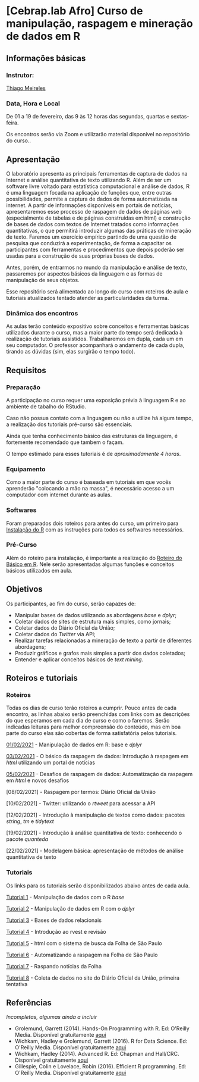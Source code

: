 # [Cebrap.lab Afro] Curso de manipulação, raspagem e mineração de dados em R

## Informações básicas

### Instrutor: 
	
[Thiago Meireles](https://thiagomeireles.github.io/)

### Data, Hora e Local

De 01 a 19 de fevereiro, das 9 às 12 horas das segundas, quartas e sextas-feira.

Os encontros serão via Zoom e utilizarão material disponível no repositório do curso..

## Apresentação

O laboratório apresenta as principais ferramentas de captura de dados na Internet e análise quantitativa de texto utilizando R. Além de ser um software livre voltado para estatística computacional e análise de dados, R é uma linguagem focada na aplicação de funções que, entre outras possibilidades, permite a captura de dados de forma automatizada na internet. A partir de informações disponíveis em portais de notícias, apresentaremos esse processo de raspagem de dados de páginas web (especialmente de tabelas e de páginas construídas em html) e construção de bases de dados com textos de Internet tratados como informações quantitativas, o que permitirá introduzir algumas das práticas de mineração de texto. Faremos um exercício empírico partindo de uma questão de pesquisa que conduzirá a experimentação, de forma a capacitar os participantes com ferramentas e procedimentos que depois poderão ser usadas para a construção de suas próprias bases de dados. 

Antes, porém, de entrarmos no mundo da manipulação e análise de texto, passaremos por aspectos básicos da linguagem e as formas de manipulação de seus objetos.

Esse repositório será alimentado ao longo do curso com roteiros de aula e tutoriais atualizados tentado atender as particularidades da turma.

### Dinâmica dos encontros

As aulas terão conteúdo expositivo sobre conceitos e ferramentas básicas utilizados durante o curso, mas a maior parte do tempo será dedicada à realização de tutoriais assistidos. Trabalharemos em dupla, cada um em seu computador. O professor acompanhará o andamento de cada dupla, tirando as dúvidas (sim, elas surgirão o tempo todo).

## Requisitos

### Preparação
A participação no curso requer uma exposição prévia à linguagem R e ao ambiente de tabalho do RStudio.

Caso não possua contato com a linguagem ou não a utilize há algum tempo, a realização dos tutoriais pré-curso são essenciais.

Ainda que tenha conhecimento básico das estruturas da linguagem, é fortemente recomendado que tambem o façam.

O tempo estimado para esses tutoriais é de *aproximadamente 4 horas*.

### Equipamento

Como a maior parte do curso é baseada em tutoriais em que vocês aprenderão "colocando a mão na massa", é necessário acesso a um computador com internet durante as aulas.

### Softwares

Foram preparados dois roteiros para antes do curso, um primeiro para [Instalação do R](https://github.com/thiagomeireles/cebrap_afro_2021/blob/main/roteiros/00_instalacao.md) com as instruções para todos os softwares necessários.

### Pré-Curso

Além do roteiro para instalação, é importante a realização do [Roteiro do Básico em R](https://github.com/thiagomeireles/cebrap_afro_2021/blob/main/roteiros/01_basico.md). Nele serão apresentadas algumas funções e conceitos básicos utilizados em aula.

## Objetivos

Os participantes, ao fim do curso, serão capazes de:
- Manipular bases de dados utilizando as abordagens *base* e *dplyr*;
- Coletar dados de sites de estrutura mais simples, como jornais;
- Coletar dados do Diário Oficial da União;
- Coletar dados do *Twitter* via API;
- Realizar tarefas relacionadas a mineração de texto a partir de diferentes abordagens;
- Produzir gráficos e grafos mais simples a partir dos dados coletados;
- Entender e aplicar conceitos básicos de *text mining*.

## Roteiros e tutoriais

### Roteiros

Todas os dias de curso terão roteiros a cumprir. Pouco antes de cada encontro, as linhas abaixo serão preenchidas com links com as descrições do que esperamos em cada dia de curso e como o faremos. Serão indicadas leituras para melhor compreensão do conteúdo, mas em boa parte do curso elas são cobertas de forma satisfatória pelos tutoriais.

[01/02/2021](https://github.com/thiagomeireles/cebrap_afro_2021/blob/main/roteiros/dia_01.md) - Manipulação de dados em R: base e *dplyr*

[03/02/2021](https://github.com/thiagomeireles/cebrap_afro_2021/blob/main/roteiros/dia_02.md) - O básico da raspagem de dados: Introdução à raspagem em *html* utilizando um portal de notícias

[05/02/2021](https://github.com/thiagomeireles/cebrap_afro_2021/blob/main/roteiros/dia_03.md) - Desafios de raspagem de dados: Automatização da raspagem em *html* e novos desafios

[08/02/2021] - Raspagem por termos: Diário Oficial da União

[10/02/2021] - Twitter: utilizando o *rtweet* para acessar a API

[12/02/2021] - Introdução à manipulação de textos como dados: pacotes *string*, *tm* e *tidytext*

[19/02/2021] - Introdução à análise quantitativa de texto: conhecendo o pacote *quanteda*

[22/02/2021] - Modelagem básica: apresentação de métodos de análise quantitativa de texto


### Tutoriais

Os links para os tutoriais serão disponibilizados abaixo antes de cada aula.

[Tutorial 1](https://github.com/thiagomeireles/cebrap_afro_2021/blob/main/tutoriais/Tutorial_1.md) - Manipulação de dados com o R *base*

[Tutorial 2](https://github.com/thiagomeireles/cebrap_afro_2021/blob/main/tutoriais/Tutorial_2.md) - Manipulação de dados em R com o *dplyr*

[Tutorial 3](https://github.com/thiagomeireles/cebrap_afro_2021/blob/main/tutoriais/Tutorial_3.md) - Bases de dados relacionais

[Tutorial 4](https://github.com/thiagomeireles/cebrap_afro_2021/blob/main/tutoriais/Tutorial_4.md) - Introdução ao rvest e revisão

[Tutorial 5](https://github.com/thiagomeireles/cebrap_afro_2021/blob/main/tutoriais/Tutorial_5.md) - html com o sistema de busca da Folha de São Paulo

[Tutorial 6](https://github.com/thiagomeireles/cebrap_afro_2021/blob/main/tutoriais/Tutorial_6.md) - Automatizando a raspagem na Folha de São Paulo

[Tutorial 7](https://github.com/thiagomeireles/cebrap_afro_2021/blob/main/tutoriais/Tutorial_7.md) - Raspando notícias da Folha

[Tutorial 8](https://github.com/thiagomeireles/cebrap_afro_2021/blob/main/tutoriais/Tutorial_8.md) - Coleta de dados no site do Diário Oficial da União, primeira tentativa

## Referências

*Incompletas, algumas ainda a incluir*

- Grolemund, Garrett (2014). Hands-On Programming with R. Ed: O'Reilly Media. Disponível gratuitamente [aqui](https://rstudio-education.github.io/hopr/)
- Wichkam, Hadley e Grolemund, Garrett (2016). R for Data Science. Ed: O'Reilly Media. Disponível gratuitamente [aqui](http://r4ds.had.co.nz/data-visualisation.html)
- Wichkam, Hadley (2014). Advanced R. Ed: Chapman and Hall/CRC. Disponível gratuitamente [aqui](http://adv-r.had.co.nz/)
- Gillespie, Colin e Lovelace, Robin (2016). Efficient R programming. Ed: O'Reilly Media. Disponível gratuitamente [aqui](https://csgillespie.github.io/efficientR/)

